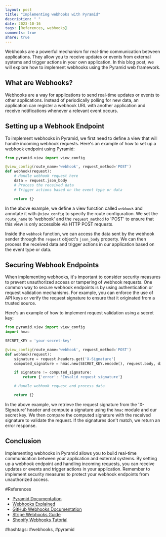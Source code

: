 ```yaml
---
layout: post
title: "Implementing webhooks with Pyramid"
description: " "
date: 2023-10-16
tags: [References, webhooks]
comments: true
share: true
---
```


Webhooks are a powerful mechanism for real-time communication between applications. They allow you to receive updates or events from external systems and trigger actions in your own application. In this blog post, we will explore how to implement webhooks using the Pyramid web framework.

## What are Webhooks?

Webhooks are a way for applications to send real-time updates or events to other applications. Instead of periodically polling for new data, an application can register a webhook URL with another application and receive notifications whenever a relevant event occurs.

## Setting up a Webhook Endpoint

To implement webhooks in Pyramid, we first need to define a view that will handle incoming webhook requests. Here's an example of how to set up a webhook endpoint using Pyramid:

```python
from pyramid.view import view_config

@view_config(route_name='webhook', request_method='POST')
def webhook(request):
    # Handle webhook request here
    data = request.json_body
    # Process the received data
    # Trigger actions based on the event type or data

    return {}
```

In the above example, we define a view function called `webhook` and annotate it with `@view_config` to specify the route configuration. We set the `route_name` to 'webhook' and the `request_method` to 'POST' to ensure that this view is only accessible via HTTP POST requests.

Inside the `webhook` function, we can access the data sent by the webhook sender through the `request` object's `json_body` property. We can then process the received data and trigger actions in our application based on the event type or data.

## Securing Webhook Endpoints

When implementing webhooks, it's important to consider security measures to prevent unauthorized access or tampering of webhook requests. One common way to secure webhook endpoints is by using authentication or request validation mechanisms. For example, you can enforce the use of API keys or verify the request signature to ensure that it originated from a trusted source.

Here's an example of how to implement request validation using a secret key:

```python
from pyramid.view import view_config
import hmac

SECRET_KEY = 'your-secret-key'

@view_config(route_name='webhook', request_method='POST')
def webhook(request):
    signature = request.headers.get('X-Signature')
    computed_signature = hmac.new(SECRET_KEY.encode(), request.body, digestmod='sha256').hexdigest()

    if signature != computed_signature:
        return {'error': 'Invalid request signature'}

    # Handle webhook request and process data

    return {}
```

In the above example, we retrieve the request signature from the 'X-Signature' header and compute a signature using the `hmac` module and our secret key. We then compare the computed signature with the received signature to validate the request. If the signatures don't match, we return an error response.

## Conclusion

Implementing webhooks in Pyramid allows you to build real-time communication between your application and external systems. By setting up a webhook endpoint and handling incoming requests, you can receive updates or events and trigger actions in your application. Remember to implement security measures to protect your webhook endpoints from unauthorized access. 

#References
- [Pyramid Documentation](https://docs.pylonsproject.org/projects/pyramid/en/latest/)
- [Webhooks Explained](https://zapier.com/learn/apis/chapter-7-webhooks/) 
- [GitHub Webhooks Documentation](https://docs.github.com/en/developers/webhooks-and-events/about-webhooks) 
- [Stripe Webhooks Guide](https://stripe.com/docs/webhooks) 
- [Shopify Webhooks Tutorial](https://shopify.dev/tutorials/manage-webhooks) 

#hashtags: #webhooks, #pyramid